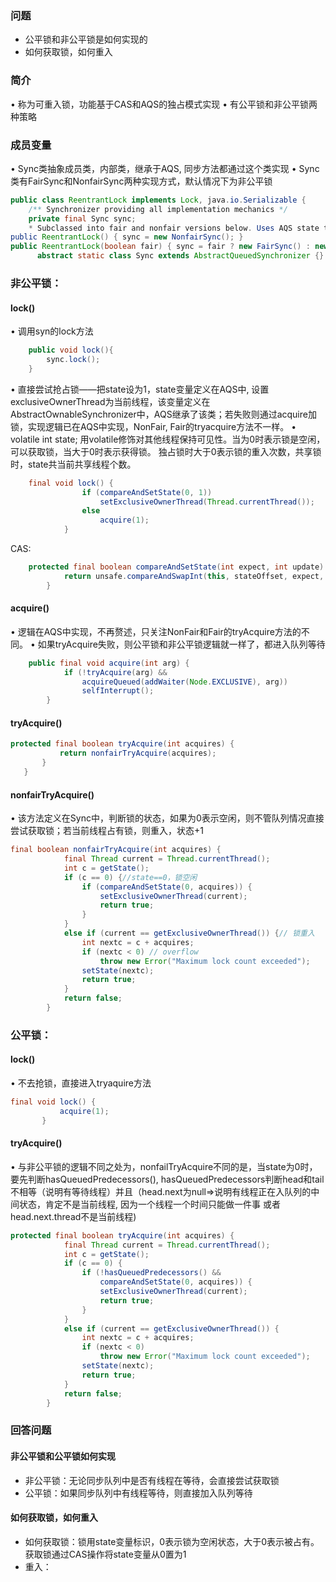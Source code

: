 ### 问题
- 公平锁和非公平锁是如何实现的
- 如何获取锁，如何重入
### 简介
• 称为可重入锁，功能基于CAS和AQS的独占模式实现
• 有公平锁和非公平锁两种策略
		
### 成员变量
				

• Sync类抽象成员类，内部类，继承于AQS, 同步方法都通过这个类实现
• Sync类有FairSync和NonfairSync两种实现方式，默认情况下为非公平锁
```java
public class ReentrantLock implements Lock, java.io.Serializable {
    /** Synchronizer providing all implementation mechanics */
    private final Sync sync;
    * Subclassed into fair and nonfair versions below. Uses AQS state to represent the number of holds on the lock.
public ReentrantLock() { sync = new NonfairSync(); }
public ReentrantLock(boolean fair) { sync = fair ? new FairSync() : new NonfairSync(); }
      abstract static class Sync extends AbstractQueuedSynchronizer {}
```
### 非公平锁：
#### lock()
• 调用syn的lock方法
```java
	public void lock(){
		sync.lock();
	}
```
• 直接尝试抢占锁——把state设为1，state变量定义在AQS中, 设置exclusiveOwnerThread为当前线程，该变量定义在AbstractOwnableSynchronizer中，AQS继承了该类；若失败则通过acquire加锁，实现逻辑已在AQS中实现，NonFair, Fair的tryacquire方法不一样。
• volatile int state; 用volatile修饰对其他线程保持可见性。当为0时表示锁是空闲，可以获取锁，当大于0时表示获得锁。 独占锁时大于0表示锁的重入次数，共享锁时，state共当前共享线程个数。
```java
	final void lock() {
	            if (compareAndSetState(0, 1))
	                setExclusiveOwnerThread(Thread.currentThread());
	            else
	                acquire(1);
	        }
```
CAS:
```java
	protected final boolean compareAndSetState(int expect, int update) {
	        return unsafe.compareAndSwapInt(this, stateOffset, expect, update);
	    }
```	    
#### acquire()
• 逻辑在AQS中实现，不再赘述，只关注NonFair和Fair的tryAcquire方法的不同。
• 如果tryAcquire失败，则公平锁和非公平锁逻辑就一样了，都进入队列等待
```java
	public final void acquire(int arg) {
	        if (!tryAcquire(arg) &&
	            acquireQueued(addWaiter(Node.EXCLUSIVE), arg))
	            selfInterrupt();
	    }
```
#### tryAcquire()
```java
protected final boolean tryAcquire(int acquires) {
           return nonfairTryAcquire(acquires);
       }
   }
```
#### nonfairTryAcquire()
• 该方法定义在Sync中，判断锁的状态，如果为0表示空闲，则不管队列情况直接尝试获取锁；若当前线程占有锁，则重入，状态+1
```java
final boolean nonfairTryAcquire(int acquires) {
            final Thread current = Thread.currentThread();
            int c = getState();
            if (c == 0) {//state==0，锁空闲
                if (compareAndSetState(0, acquires)) {
                    setExclusiveOwnerThread(current);
                    return true;
                }
            }
            else if (current == getExclusiveOwnerThread()) {// 锁重入
                int nextc = c + acquires;
                if (nextc < 0) // overflow
                    throw new Error("Maximum lock count exceeded");
                setState(nextc);
                return true;
            }
            return false;
        }
```
### 公平锁：
#### lock()
• 不去抢锁，直接进入tryaquire方法
```java
final void lock() {
           acquire(1);
       }
```
#### tryAcquire()
• 与非公平锁的逻辑不同之处为，nonfailTryAcquire不同的是，当state为0时，要先判断hasQueuedPredecessors(), hasQueuedPredecessors判断head和tail不相等（说明有等待线程）并且（head.next为null=>说明有线程正在入队列的中间状态，肯定不是当前线程, 因为一个线程一个时间只能做一件事 或者 head.next.thread不是当前线程)
```java
protected final boolean tryAcquire(int acquires) {
            final Thread current = Thread.currentThread();
            int c = getState();
            if (c == 0) {
                if (!hasQueuedPredecessors() &&
                    compareAndSetState(0, acquires)) {
                    setExclusiveOwnerThread(current);
                    return true;
                }
            }
            else if (current == getExclusiveOwnerThread()) {
                int nextc = c + acquires;
                if (nextc < 0)
                    throw new Error("Maximum lock count exceeded");
                setState(nextc);
                return true;
            }
            return false;
        }
```
### 回答问题
#### 非公平锁和公平锁如何实现
- 非公平锁：无论同步队列中是否有线程在等待，会直接尝试获取锁
- 公平锁：如果同步队列中有线程等待，则直接加入队列等待
#### 如何获取锁，如何重入
- 如何获取锁：锁用state变量标识，0表示锁为空闲状态，大于0表示被占有。获取锁通过CAS操作将state变量从0置为1
- 重入：

